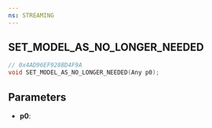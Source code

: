 ```yaml
---
ns: STREAMING
---
```

## SET_MODEL_AS_NO_LONGER_NEEDED

```c
// 0x4AD96EF928BD4F9A
void SET_MODEL_AS_NO_LONGER_NEEDED(Any p0);
```

## Parameters
* **p0**:
